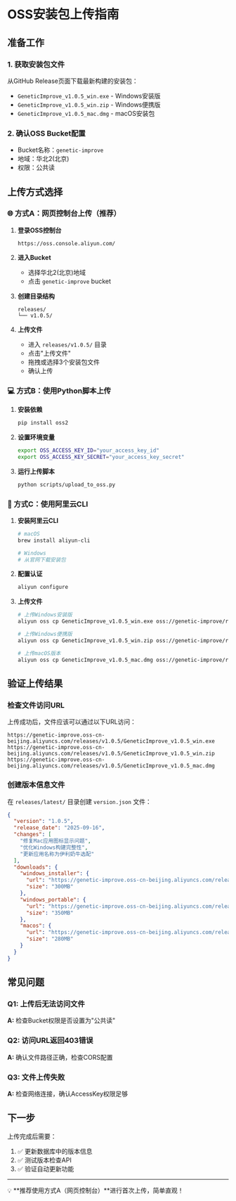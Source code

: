 # OSS安装包上传指南

## 准备工作

### 1. 获取安装包文件
从GitHub Release页面下载最新构建的安装包：
- `GeneticImprove_v1.0.5_win.exe` - Windows安装版
- `GeneticImprove_v1.0.5_win.zip` - Windows便携版  
- `GeneticImprove_v1.0.5_mac.dmg` - macOS安装包

### 2. 确认OSS Bucket配置
- Bucket名称：`genetic-improve`
- 地域：华北2(北京)
- 权限：公共读

## 上传方式选择

### 🌐 方式A：网页控制台上传（推荐）

1. **登录OSS控制台**
   ```
   https://oss.console.aliyun.com/
   ```

2. **进入Bucket**
   - 选择华北2(北京)地域
   - 点击 `genetic-improve` bucket

3. **创建目录结构**
   ```
   releases/
   └── v1.0.5/
   ```

4. **上传文件**
   - 进入 `releases/v1.0.5/` 目录
   - 点击"上传文件"
   - 拖拽或选择3个安装包文件
   - 确认上传

### 💻 方式B：使用Python脚本上传

1. **安装依赖**
   ```bash
   pip install oss2
   ```

2. **设置环境变量**
   ```bash
   export OSS_ACCESS_KEY_ID="your_access_key_id"
   export OSS_ACCESS_KEY_SECRET="your_access_key_secret"
   ```

3. **运行上传脚本**
   ```bash
   python scripts/upload_to_oss.py
   ```

### 📱 方式C：使用阿里云CLI

1. **安装阿里云CLI**
   ```bash
   # macOS
   brew install aliyun-cli
   
   # Windows
   # 从官网下载安装包
   ```

2. **配置认证**
   ```bash
   aliyun configure
   ```

3. **上传文件**
   ```bash
   # 上传Windows安装版
   aliyun oss cp GeneticImprove_v1.0.5_win.exe oss://genetic-improve/releases/v1.0.5/
   
   # 上传Windows便携版  
   aliyun oss cp GeneticImprove_v1.0.5_win.zip oss://genetic-improve/releases/v1.0.5/
   
   # 上传macOS版本
   aliyun oss cp GeneticImprove_v1.0.5_mac.dmg oss://genetic-improve/releases/v1.0.5/
   ```

## 验证上传结果

### 检查文件访问URL
上传成功后，文件应该可以通过以下URL访问：

```
https://genetic-improve.oss-cn-beijing.aliyuncs.com/releases/v1.0.5/GeneticImprove_v1.0.5_win.exe
https://genetic-improve.oss-cn-beijing.aliyuncs.com/releases/v1.0.5/GeneticImprove_v1.0.5_win.zip  
https://genetic-improve.oss-cn-beijing.aliyuncs.com/releases/v1.0.5/GeneticImprove_v1.0.5_mac.dmg
```

### 创建版本信息文件
在 `releases/latest/` 目录创建 `version.json` 文件：

```json
{
  "version": "1.0.5",
  "release_date": "2025-09-16",
  "changes": [
    "修复Mac应用图标显示问题",
    "优化Windows构建完整性",
    "更新应用名称为伊利奶牛选配"
  ],
  "downloads": {
    "windows_installer": {
      "url": "https://genetic-improve.oss-cn-beijing.aliyuncs.com/releases/v1.0.5/GeneticImprove_v1.0.5_win.exe",
      "size": "300MB"
    },
    "windows_portable": {
      "url": "https://genetic-improve.oss-cn-beijing.aliyuncs.com/releases/v1.0.5/GeneticImprove_v1.0.5_win.zip",
      "size": "350MB"  
    },
    "macos": {
      "url": "https://genetic-improve.oss-cn-beijing.aliyuncs.com/releases/v1.0.5/GeneticImprove_v1.0.5_mac.dmg",
      "size": "280MB"
    }
  }
}
```

## 常见问题

### Q1: 上传后无法访问文件
**A:** 检查Bucket权限是否设置为"公共读"

### Q2: 访问URL返回403错误  
**A:** 确认文件路径正确，检查CORS配置

### Q3: 文件上传失败
**A:** 检查网络连接，确认AccessKey权限足够

## 下一步

上传完成后需要：
1. ✅ 更新数据库中的版本信息
2. ✅ 测试版本检查API
3. ✅ 验证自动更新功能

---

💡 **推荐使用方式A（网页控制台）**进行首次上传，简单直观！